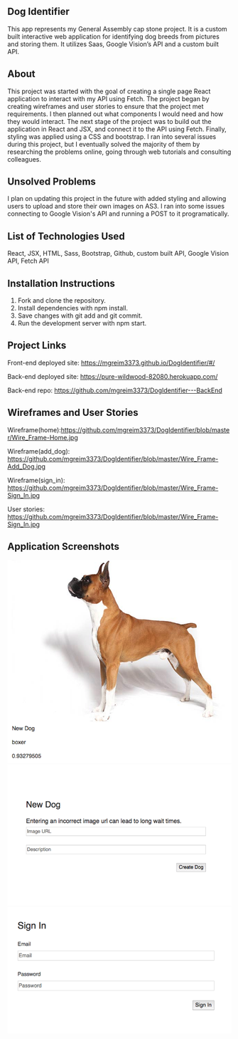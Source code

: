 ## Dog Identifier

This app represents my General Assembly cap stone project. It is a custom built interactive web application for identifying dog breeds from pictures and storing them. It utilizes Saas, Google Vision’s API and a custom built API.

## About

This project was started with the goal of creating a single page React application to interact with my API using Fetch. The project began by creating wireframes and user stories to ensure that the project met requirements. I then planned out what components I would need and how they would interact. The next stage of the project was to build out the application in React and JSX, and connect it to the API using Fetch. Finally, styling was applied using a CSS and bootstrap. I ran into several issues during this project, but I eventually solved the majority of them by researching the problems online, going through web tutorials and consulting colleagues.

## Unsolved Problems

I plan on updating this project in the future with added styling and allowing users to upload and store their own images on AS3. I ran into some issues connecting to Google Vision's API and running a POST to it programatically.

## List of Technologies Used

React, JSX, HTML, Sass, Bootstrap, Github, custom built API, Google Vision API, Fetch API

## Installation Instructions

1. Fork and clone the repository.
2. Install dependencies with npm install.
3. Save changes with git add and git commit.
4. Run the development server with npm start.

## Project Links

Front-end deployed site: https://mgreim3373.github.io/DogIdentifier/#/

Back-end deployed site: https://pure-wildwood-82080.herokuapp.com/

Back-end repo: https://github.com/mgreim3373/DogIdentifier---BackEnd

## Wireframes and User Stories

Wireframe(home):https://github.com/mgreim3373/DogIdentifier/blob/master/Wire_Frame-Home.jpg

Wireframe(add_dog): https://github.com/mgreim3373/DogIdentifier/blob/master/Wire_Frame-Add_Dog.jpg

Wireframe(sign_in): https://github.com/mgreim3373/DogIdentifier/blob/master/Wire_Frame-Sign_In.jpg

User stories: https://github.com/mgreim3373/DogIdentifier/blob/master/Wire_Frame-Sign_In.jpg

## Application Screenshots 

![Display Dog Page](https://github.com/mgreim3373/DogIdentifier/blob/master/ShowDog.jpg?raw=true)
![Create Dog Page](https://github.com/mgreim3373/DogIdentifier/blob/master/CreateDog.jpg?raw=true)
![login Page](https://github.com/mgreim3373/DogIdentifier/blob/master/Login.jpg?raw=true)


